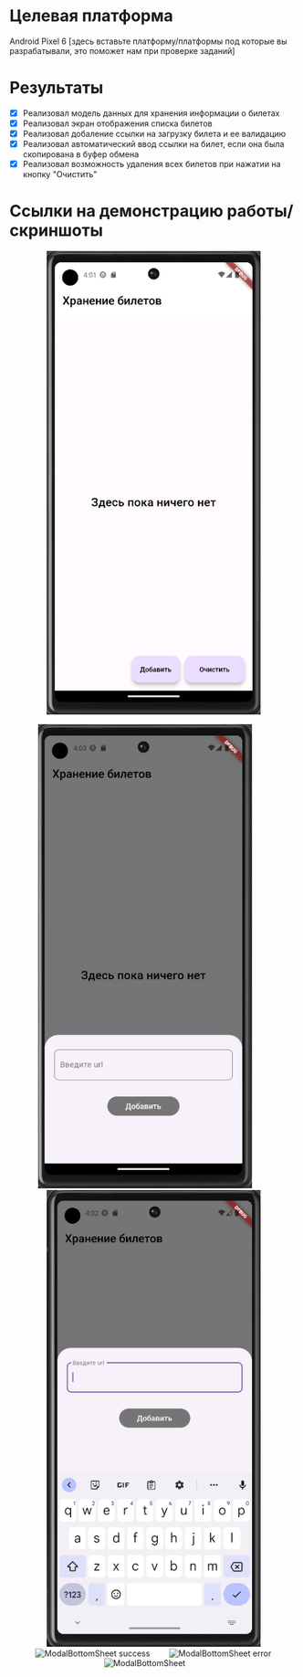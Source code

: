 # Целевая платформа

Android Pixel 6
[здесь вставьте платформу/платформы под которые вы разрабатывали, это поможет нам при проверке заданий]

# Результаты

- [x] Реализовал модель данных для хранения информации о билетах
- [x] Реализовал экран отображения списка билетов
- [x] Реализовал добаление ссылки на загрузку билета и ее валидацию
- [x] Реализовал автоматический ввод ссылки на билет, если она была скопирована в буфер обмена
- [x] Реализовал возможность удаления всех билетов при нажатии на кнопку "Очистить"

# Ссылки на демонстрацию работы/скриншоты

<p align="center">
<img src="./docs/tickets_empty_state.png" width="375" alt="Empty screen" />
</p>

<div class="row" align="center">
  <img src="./docs/modal_start.png" width="375" alt="ModalBottomSheet" style="margin-right: 30px;" />
  <img src="./docs/modal_empty.png" width="375" alt="ModalBottomSheet with keyboard" />
</div>

<div class="row" align="center">
  <img src="./docs/assets/modal_with_url.png" width="375" alt="ModalBottomSheet success" style="margin-right: 30px;" />
  <img src="./docs/assets/modal_error.png" width="375" alt="ModalBottomSheet error" />
</div>

<div class="row" align="center">
  <img src="./docs/assets/tickets_wait_download.png" width="375" alt="ModalBottomSheet" style="margin-right: 30px;" />
</div>
